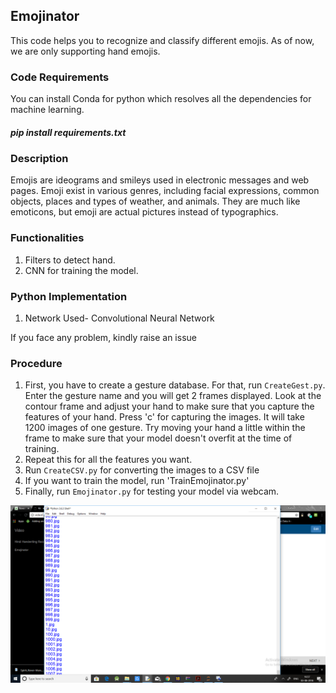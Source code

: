 ## Emojinator
This code helps you to recognize and classify different emojis. As of now, we are only supporting hand emojis.


### Code Requirements
You can install Conda for python which resolves all the dependencies for machine learning.

##### pip install requirements.txt

### Description
Emojis are ideograms and smileys used in electronic messages and web pages. Emoji exist in various genres, including facial expressions, common objects, places and types of weather, and animals. They are much like emoticons, but emoji are actual pictures instead of typographics.

### Functionalities
1) Filters to detect hand.
2) CNN for training the model.


### Python  Implementation

1) Network Used- Convolutional Neural Network

If you face any problem, kindly raise an issue

### Procedure

1) First, you have to create a gesture database. For that, run `CreateGest.py`. Enter the gesture name and you will get 2 frames displayed. Look at the contour frame and adjust your hand to make sure that you capture the features of your hand. Press 'c' for capturing the images. It will take 1200 images of one gesture. Try moving your hand a little within the frame to make sure that your model doesn't overfit at the time of training.
2) Repeat this for all the features you want.
3) Run `CreateCSV.py` for converting the images to a CSV file
4) If you want to train the model, run 'TrainEmojinator.py'
5) Finally, run `Emojinator.py` for testing your model via webcam.


 
 
<img src="https://github.com/chaitanybhardwaj97/Emoji-Recognition/blob/master/Screenshot%20(37).png">





